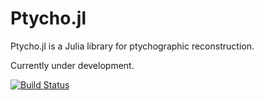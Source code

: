 # Ptycho.jl

Ptycho.jl is a Julia library for ptychographic reconstruction.

Currently under development.

[![Build Status](https://github.com/xpwu/Ptycho.jl/actions/workflows/CI.yml/badge.svg?branch=main)](https://github.com/xpwu/Ptycho.jl/actions/workflows/CI.yml?query=branch%3Amain)
